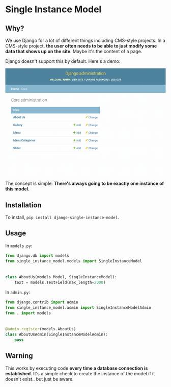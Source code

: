 # Single Instance Model

## Why?

We use Django for a lot of different things including CMS-style projects. In a CMS-style project, **the user often needs to be able to just modify some data that shows up on the site**. Maybe it's the content of a page.

Django doesn't support this by default.  Here's a demo:

![](demo/demo.gif)

The concept is simple: __There's always going to be exactly one instance of this model.__


## Installation

To install, `pip install django-single-instance-model`.


## Usage

In `models.py`:

```python
from django.db import models
from single_instance_model.models import SingleInstanceModel


class AboutUs(models.Model, SingleInstanceModel):
	text = models.TextField(max_length=2000)
```

In `admin.py`:

```python
from django.contrib import admin
from single_instance_model.admin import SingleInstanceModelAdmin
from . import models


@admin.register(models.AboutUs)
class AboutUsAdmin(SingleInstanceModelAdmin):
	pass
```


## Warning

This works by executing code **every time a database connection is established**.  It's a simple check to create the instance of the model if it doesn't exist.. but just be aware.